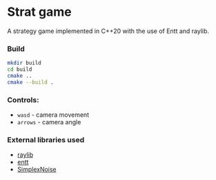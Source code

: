 # Strat game
A strategy game implemented in C++20 with the use of Entt and raylib.

### Build
```bash
mkdir build
cd build
cmake ..
cmake --build .
```

### Controls:
- `wasd` - camera movement
- `arrows` - camera angle

### External libraries used
- [raylib](https://github.com/raysan5/raylib)
- [entt](https://github.com/skypjack/entt)
- [SimplexNoise](https://github.com/SRombauts/SimplexNoise)






